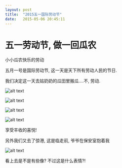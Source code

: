 ```yaml
---
layout: post
title:  "2015五一国际劳动节"
date:   2015-05-06 20:45:11
---
```

五一劳动节, 做一回瓜农
=======
小小瓜农快乐的劳动

五月一号是国际劳动节, 这一天是天下所有劳动人民的节日.

我们决定这一天去姑奶奶的瓜田里搬瓜....不, 劳动.

![alt text][1]

![alt text][2]

![alt text][3]

![alt text][4]

享受丰收的喜悦!

另外我们又去了弶港, 这是临走前, 爷爷在保安室抱着我

![alt text][5]

看上去是不是有些像? 不过这是什么表情?!

  [1]: http://pic.yupoo.com/moxigan/EDcI4dHO/medish.jpg
  [2]: http://pic.yupoo.com/moxigan/EDcJAOeD/medish.jpg
  [3]: http://pic.yupoo.com/moxigan/EDcJEHup/medish.jpg
  [4]: http://pic.yupoo.com/moxigan/EDcJORc3/medish.jpg
  [5]: http://pic.yupoo.com/moxigan/EDcLARM5/medish.jpg